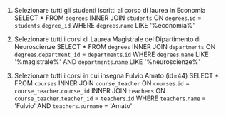 1. Selezionare tutti gli studenti iscritti al corso di laurea in Economia
  SELECT * 
  FROM `degrees`
  INNER JOIN `students`
  ON `degrees`.`id` = `students`.`degree_id`
  WHERE `degrees`.`name` LIKE '%economia%'

2. Selezionare tutti i corsi di Laurea Magistrale del Dipartimento di Neuroscienze
  SELECT * 
  FROM `degrees` 
  INNER JOIN `departments`
  ON `degrees`.`department_id` = `departments`.`id`
  WHERE `degrees`.`name` LIKE '%magistrale%'
  AND `departments`.`name` LIKE '%neuroscienze%'

3. Selezionare tutti i corsi in cui insegna Fulvio Amato (id=44)
  SELECT * 
  FROM `courses` 
  INNER JOIN `course_teacher` ON `courses`.`id` = `course_teacher`.`course_id`
  INNER JOIN `teachers` ON `course_teacher`.`teacher_id` = `teachers`.`id`
  WHERE `teachers`.`name` = 'Fulvio' AND `teachers`.`surname` = 'Amato'
